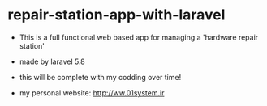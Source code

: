 # repair-station-app-with-laravel

- This is a full functional web based app for managing a 'hardware repair station'

- made by laravel 5.8

- this will be complete with my codding over time!

- my personal website: http://ww.01system.ir

